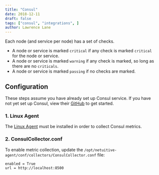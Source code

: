 ```yaml
---
title: "Consul"
date: 2018-12-11
draft: false
tags: ["consul", "integrations", ]
author: Lawrence Lane
---
```


Each node (and service per node) has a set of checks.

- A node or service is marked `critical` if any check is marked `critical` for the node or service.
- A node or service is marked  `warning` if any check is marked, so long as there are no `criticals`.
- A node or service is marked `passing` if no checks are marked.

## Configuration
These steps assume you have already set up Consul service. If you have not yet set up Consul, view their [GitHub](https://github.com/hashicorp/consul) to get started.

### 1. Linux Agent
The [Linux Agent][1] must be installed in order to collect Consul metrics.

### 2. ConsulCollector.conf
To enable metric collection, update the `/opt/netuitive-agent/conf/collectors/ConsulCollector.conf` file:
```
enabled = True
url = http://localhost:8500
```


[1]: /integrations/agents/linux-agent
